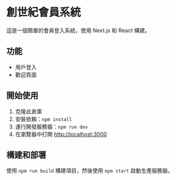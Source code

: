 # 創世紀會員系統

這是一個簡單的會員登入系統，使用 Next.js 和 React 構建。

## 功能

- 用戶登入
- 歡迎頁面

## 開始使用

1. 克隆此倉庫
2. 安裝依賴：`npm install`
3. 運行開發服務器：`npm run dev`
4. 在瀏覽器中打開 [http://localhost:3000](http://localhost:3000)

## 構建和部署

使用 `npm run build` 構建項目，然後使用 `npm start` 啟動生產服務器。
